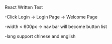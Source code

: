 React Written Test

-Click Login -> Login Page -> Welcome Page

-width < 600px -> nav bar will become button list

-lang support chinese and english
